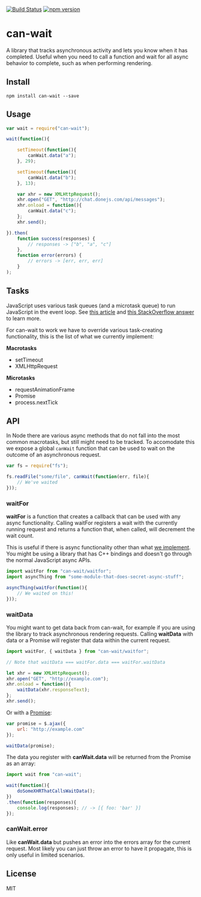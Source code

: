 [![Build Status](https://travis-ci.org/canjs/can-wait.svg?branch=master)](https://travis-ci.org/canjs/can-wait)
[![npm version](https://badge.fury.io/js/can-wait.svg)](http://badge.fury.io/js/can-wait)

# can-wait

A library that tracks asynchronous activity and lets you know when it has completed. Useful when you need to call a function and wait for all async behavior to complete, such as when performing rendering.

## Install

```
npm install can-wait --save
```

## Usage

```js
var wait = require("can-wait");

wait(function(){

	setTimeout(function(){
		canWait.data("a");
	}, 29);

	setTimeout(function(){
		canWait.data("b");
	}, 13);

	var xhr = new XMLHttpRequest();
	xhr.open("GET", "http://chat.donejs.com/api/messages");
	xhr.onload = function(){
		canWait.data("c");
	};
	xhr.send();

}).then(
	function success(responses) {
		// responses -> ["b", "a", "c"]
	},
	function error(errors) {
		// errors -> [err, err, err]
	}
);
```

## Tasks

JavaScript uses various task queues (and a microtask queue) to run JavaScript in the event loop. See [this article](https://jakearchibald.com/2015/tasks-microtasks-queues-and-schedules/) and [this StackOverflow answer](http://stackoverflow.com/questions/25915634/difference-between-microtask-and-macrotask-within-an-event-loop-context) to learn more.

For can-wait to work we have to override various task-creating functionality, this is the list of what we currently implement:

**Macrotasks**

* setTimeout
* XMLHttpRequest

**Microtasks**

* requestAnimationFrame
* Promise
* process.nextTick

## API

In Node there are various async methods that do not fall into the most common macrotasks, but still might need to be tracked. To accomodate this we expose a global `canWait` function that can be used to wait on the outcome of an asynchronous request.

```js
var fs = require("fs");

fs.readFile("some/file", canWait(function(err, file){
	// We've waited
}));
```

### waitFor

**waitFor** is a function that creates a callback that can be used with any async functionality. Calling waitFor registers a wait with the currently running request and returns a function that, when called, will decrement the wait count.

This is useful if there is async functionality other than what [we implement](#tasks). You might be using a library that has C++ bindings and doesn't go through the normal JavaScript async APIs.

```js
import waitFor from "can-wait/waitfor";
import asyncThing from "some-module-that-does-secret-async-stuff";

asyncThing(waitFor(function(){
	// We waited on this!
}));
```

### waitData

You might want to get data back from can-wait, for example if you are using the library to track asynchronous rendering requests. Calling **waitData** with data or a Promise will register that data within the current request.

```js
import waitFor, { waitData } from "can-wait/waitfor";

// Note that waitData === waitFor.data === waitFor.waitData

let xhr = new XMLHttpRequest();
xhr.open("GET", "http://example.com");
xhr.onload = function(){
	waitData(xhr.responseText);
};
xhr.send();
```

Or with a [Promise](https://developer.mozilla.org/en-US/docs/Web/JavaScript/Reference/Global_Objects/Promise):

```js
var promise = $.ajax({
	url: "http://example.com"
});

waitData(promise);
```

The data you register with **canWait.data** will be returned from the Promise as an array:

```js
import wait from "can-wait";

wait(function(){
	doSomeXHRThatCallsWaitData();
})
.then(function(responses){
	console.log(responses); // -> [{ foo: 'bar' }]
});
```

### canWait.error

Like **canWait.data** but pushes an error into the errors array for the current request. Most likely you can just throw an error to have it propagate, this is only useful in limited scenarios.

## License

MIT
